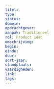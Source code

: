 ```yaml
---
titel: 
type: 
status: 
domein: 
opdrachtgever: 
aanpak: Traditioneel
rol: Product Lead
omschrijving: 
begin: 
einde: 
duur: 
sort-jaar: 
standplaats: 
vaardigheden: 
link: 
tags: 
---
```

